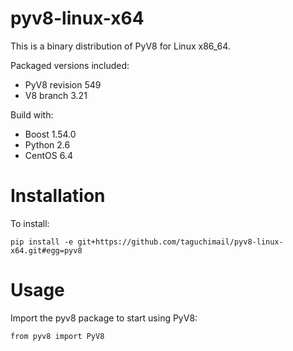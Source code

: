 pyv8-linux-x64
==============

This is a binary distribution of PyV8 for Linux x86_64.

Packaged versions included:

* PyV8 revision 549
* V8 branch 3.21

Build with:

* Boost 1.54.0
* Python 2.6
* CentOS 6.4

Installation
=============

To install:
```
pip install -e git+https://github.com/taguchimail/pyv8-linux-x64.git#egg=pyv8
```

Usage
=====

Import the pyv8 package to start using PyV8:

```
from pyv8 import PyV8
```

